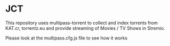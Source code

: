 JCT
====

This repository uses multipass-torrent to collect and index torrents from KAT.cr, torrentz.eu and provide streaming of Movies / TV Shows in Stremio.

Please look at the multipass.cfg.js file to see how it works
